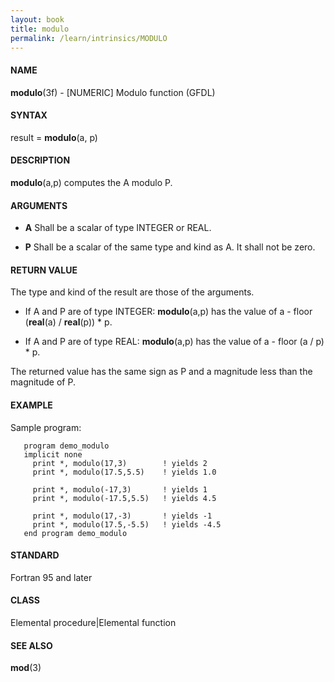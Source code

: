 ```yaml
---
layout: book
title: modulo
permalink: /learn/intrinsics/MODULO
---
```

#### NAME

__modulo__(3f) - \[NUMERIC\] Modulo function
(GFDL)

#### SYNTAX

result = __modulo__(a, p)

#### DESCRIPTION

__modulo__(a,p) computes the A modulo P.

#### ARGUMENTS

  - __A__
    Shall be a scalar of type INTEGER or REAL.

  - __P__
    Shall be a scalar of the same type and kind as A. It shall not be
    zero.

#### RETURN VALUE

The type and kind of the result are those of the arguments.

  - If A and P are of type INTEGER: __modulo__(a,p) has the value of a -
    floor (__real__(a) / __real__(p)) \* p.

  - If A and P are of type REAL: __modulo__(a,p) has the value of a -
    floor (a / p) \* p.

The returned value has the same sign as P and a magnitude less than the
magnitude of P.

#### EXAMPLE

Sample program:

```
   program demo_modulo
   implicit none
     print *, modulo(17,3)        ! yields 2
     print *, modulo(17.5,5.5)    ! yields 1.0

     print *, modulo(-17,3)       ! yields 1
     print *, modulo(-17.5,5.5)   ! yields 4.5

     print *, modulo(17,-3)       ! yields -1
     print *, modulo(17.5,-5.5)   ! yields -4.5
   end program demo_modulo
```

#### STANDARD

Fortran 95 and later

#### CLASS

Elemental procedure\|Elemental function

#### SEE ALSO

__mod__(3)
